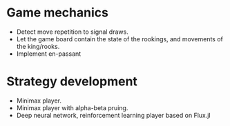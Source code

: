 

Game mechanics
===

* Detect move repetition to signal draws.
* Let the game board contain the state of the rookings, and movements of the king/rooks.
* Implement en-passant


Strategy development
==

* Minimax player.
* Minimax player with alpha-beta pruing.
* Deep neural network, reinforcement learning player based on Flux.jl
